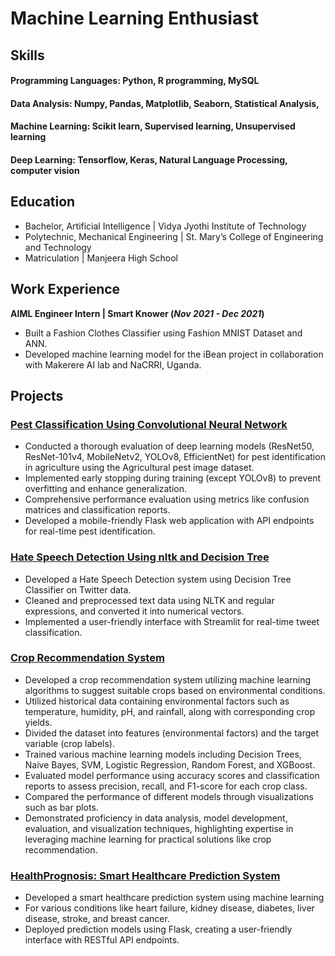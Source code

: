 # Machine Learning Enthusiast 

## Skills

#### Programming Languages: Python, R programming, MySQL
#### Data Analysis: Numpy, Pandas, Matplotlib, Seaborn, Statistical Analysis,
#### Machine Learning: Scikit learn, Supervised learning, Unsupervised learning
#### Deep Learning: Tensorflow, Keras, Natural Language Processing, computer vision

## Education
- Bachelor, Artificial Intelligence | Vidya Jyothi Institute of Technology 								   	
- Polytechnic, Mechanical Engineering	| St. Mary’s College of Engineering and Technology 	 		
- Matriculation | Manjeera High School 

## Work Experience
**AIML Engineer Intern | Smart Knower (_Nov 2021 - Dec 2021_)**

- Built a Fashion Clothes Classifier using Fashion MNIST Dataset and ANN.
- Developed machine learning model for the iBean project in collaboration with Makerere AI lab and NaCRRI, Uganda.

## Projects
### [Pest Classification Using Convolutional Neural Network](https://drive.google.com/drive/folders/1UQuwOf3b5ce3lW_yO-SvfkjN0m9KdO4I?usp=sharing)

- Conducted a thorough evaluation of deep learning models (ResNet50, ResNet-101v4, MobileNetv2, YOLOv8, EfficientNet) for pest identification in agriculture using the Agricultural pest image dataset.
- Implemented early stopping during training (except YOLOv8) to prevent overfitting and enhance generalization.
- Comprehensive performance evaluation using metrics like confusion matrices and classification reports.
- Developed a mobile-friendly Flask web application with API endpoints for real-time pest identification.

### [Hate Speech Detection Using nltk and Decision Tree](https://github.com/Premaramkarthik/Hate-Speech-Detection) 

- Developed a Hate Speech Detection system using Decision Tree Classifier on Twitter data.
- Cleaned and preprocessed text data using NLTK and regular expressions, and converted it into numerical vectors.
- Implemented a user-friendly interface with Streamlit for real-time tweet classification.


### [Crop Recommendation System](https://github.com/Premaramkarthik/crop-recommendation)

- Developed a crop recommendation system utilizing machine learning algorithms to suggest suitable crops based on environmental conditions.
- Utilized historical data containing environmental factors such as temperature, humidity, pH, and rainfall, along with corresponding crop yields.
- Divided the dataset into features (environmental factors) and the target variable (crop labels).
- Trained various machine learning models including Decision Trees, Naive Bayes, SVM, Logistic Regression, Random Forest, and XGBoost.
- Evaluated model performance using accuracy scores and classification reports to assess precision, recall, and F1-score for each crop class.
- Compared the performance of different models through visualizations such as bar plots.
- Demonstrated proficiency in data analysis, model development, evaluation, and visualization techniques, highlighting expertise in leveraging machine learning for practical solutions like crop recommendation.


### [HealthPrognosis: Smart Healthcare Prediction System](https://github.com/Premaramkarthik/HealthPrognosis-Smart-Healthcare-Prediction-System)

- Developed a smart healthcare prediction system using machine learning
- For various conditions like heart failure, kidney disease, diabetes, liver disease, stroke, and breast cancer.
- Deployed prediction models using Flask, creating a user-friendly interface with RESTful API endpoints.


